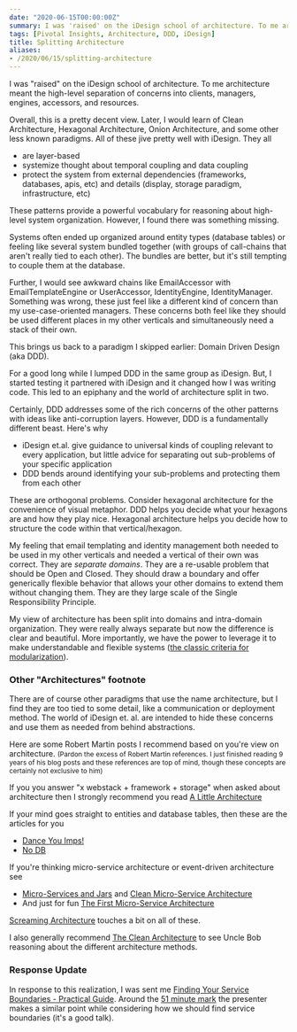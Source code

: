 ```yaml
---
date: "2020-06-15T00:00:00Z"
summary: I was 'raised' on the iDesign school of architecture. To me architecture meant the high-level separation of concerns into clients, managers, engines, accessors, and resources. ... but now there is a new level of separation
tags: [Pivotal Insights, Architecture, DDD, iDesign]
title: Splitting Architecture
aliases:
- /2020/06/15/splitting-architecture
---
```


I was "raised" on the iDesign school of architecture. To me architecture meant the high-level separation of concerns into clients, managers, engines, accessors, and resources.
<!--more-->

Overall, this is a pretty decent view. Later, I would learn of Clean Architecture, Hexagonal Architecture, Onion Architecture, and some other less known paradigms. 
All of these jive pretty well with iDesign. They all 
 - are layer-based
 - systemize thought about temporal coupling and data coupling
 - protect the system from external dependencies (frameworks, databases, apis, etc) and details (display, storage paradigm, infrastructure, etc)

These patterns provide a powerful vocabulary for reasoning about high-level system organization. However, I found there was something missing.

Systems often ended up organized around entity types (database tables) or feeling like several system bundled together (with groups of call-chains that aren't really tied to each other). The bundles are better, but it's still tempting to couple them at the database. 

Further, I would see awkward chains like EmailAccessor with EmailTemplateEngine or UserAccessor, IdentityEngine, IdentityManager. Something was wrong, these just feel like a different kind of concern than my use-case-oriented managers. These concerns both feel like they should be used different places in my other verticals and simultaneously need a stack of their own.

This brings us back to a paradigm I skipped earlier: Domain Driven Design (aka DDD).

For a good long while I lumped DDD in the same group as iDesign. But, I started testing it partnered with iDesign and it changed how I was writing code. This led to an epiphany and the world of architecture split in two.

Certainly, DDD addresses some of the rich concerns of the other patterns with ideas like anti-corruption layers. However, DDD is a fundamentally different beast. Here's why
 - iDesign et.al. give guidance to universal kinds of coupling relevant to every application, but little advice for separating out sub-problems of your specific application
 - DDD bends around identifying your sub-problems and  protecting them from each other

These are orthogonal problems. Consider hexagonal architecture for the convenience of visual metaphor. DDD helps you decide what your hexagons are and how they play nice. Hexagonal architecture helps you decide how to structure the code within that vertical/hexagon. 

My feeling that email templating and identity management both needed to be used in my other verticals and needed a vertical of their own was correct. They are *separate domains*. They are a re-usable problem that should be Open and Closed. They should draw a boundary and offer generically flexible behavior that allows your other domains to extend them without changing them. They are they large scale of the Single Responsibility Principle.

My view of architecture has been split into domains and intra-domain organization. They were really always separate but now the difference is clear and beautiful. More importantly, we have the power to leverage it to make understandable and flexible systems ([the classic criteria for modularization](https://prl.ccs.neu.edu/img/p-tr-1971.pdf)).

### Other "Architectures" footnote
There are of course other paradigms that use the name architecture, but I find they are too tied to some detail, like a communication or deployment method. The world of iDesign et. al. are intended to hide these concerns and use them as needed from behind abstractions.

Here are some Robert Martin posts I recommend based on you're view on architecture. <span style="font-size: .75rem">(Pardon the excess of Robert Martin references. I just finished reading 9 years of his blog posts and these references are top of mind, though these concepts are certainly not exclusive to him)<span>

If you you answer "x webstack + framework + storage" when asked about architecture then I strongly recommend you read [A Little Architecture](https://blog.cleancoder.com/uncle-bob/2016/01/04/ALittleArchitecture.html)

If your mind goes straight to entities and database tables, then these are the articles for you
-  [Dance You Imps!](https://blog.cleancoder.com/uncle-bob/2013/10/01/Dance-You-Imps.html)
-  [No DB](https://blog.cleancoder.com/uncle-bob/2012/05/15/NODB.html)

If you're thinking micro-service architecture or event-driven architecture see 
- [Micro-Services and Jars](https://blog.cleancoder.com/uncle-bob/2014/09/19/MicroServicesAndJars.html) and [Clean Micro-Service Architecture](https://blog.cleancoder.com/uncle-bob/2014/10/01/CleanMicroserviceArchitecture.html)
- And just for fun [The First Micro-Service Architecture](https://blog.cleancoder.com/uncle-bob/2015/05/28/TheFirstMicroserviceArchitecture.html)

[Screaming Architecture](https://blog.cleancoder.com/uncle-bob/2011/09/30/Screaming-Architecture.html) touches a bit on all of these.

I also generally recommend [The Clean Architecture](https://blog.cleancoder.com/uncle-bob/2012/08/13/the-clean-architecture.html) to see Uncle Bob reasoning about the different architecture methods.

### Response Update
In response to this realization, I was sent me [Finding Your Service Boundaries - Practical Guide](https://www.youtube.com/watch?v=tVnIUZbsxWI). Around the [51 minute mark](https://youtu.be/tVnIUZbsxWI?t=3017) the presenter makes a similar point while considering how we should find service boundaries (it's a good talk). 


